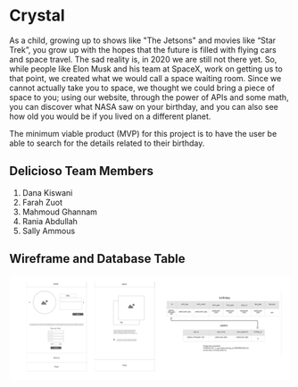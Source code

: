 # Crystal  

As a child, growing up to shows like "The Jetsons" and movies like “Star Trek”, you grow up with the hopes that the future is filled with flying cars and space travel.
The sad reality is, in 2020 we are still not there yet. So, while people like Elon Musk and his team at SpaceX, work on getting us to that point, we created what we would call a space waiting room. Since we cannot actually take you to space, we thought we could bring a piece of space to you; using our website, through the power of APIs and some math, you can discover what NASA saw on your birthday, and you can also see how old you would be if you lived on a different planet. 


The minimum viable product (MVP) for this project is to have the user be able to search for the details related to their birthday.

## Delicioso Team Members

1. Dana Kiswani
2. Farah Zuot
3. Mahmoud Ghannam
4. Rania Abdullah
5. Sally Ammous

## Wireframe and Database Table

![Crystal - with about us page](./public/img/tot.png)
